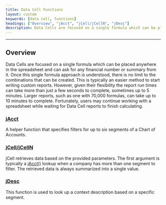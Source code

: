 ```yaml
---
title: Data Cell Functions
layout: custom
keywords: [data cell, functions]
headings: ["Overview", "jAcct", "jCell/jCellN", "jDesc"]
description: Data Cells are focused on a single formula which can be placed anywhere in the spreadsheet and can ask for any financial number or summary from it. Once this single formula approach is understood, there is no limit to the combinations that can be created.
---
```

* * *

## Overview

Data Cells are focused on a single formula which can be placed anywhere in the spreadsheet and can ask for any financial number or summary from it. Once this single formula approach is understood, there is no limit to the combinations that can be created. This is typically an easier method to start writing custom reports. However, given their flexibility the report run times can take more than just a few seconds to complete, sometimes up to 5 minutes. Larger reports, such as one with 70,000 formulas, can take up to 10 minutes to complete. Fortunately, users may continue working with a spreadsheet while waiting for Data Cell reports to finish calculating.

### [jAcct](/wIndex/jAcct.html)

A helper function that specifies filters for up to six segments of a Chart of Accounts.

### [jCell/jCellN](/wIndex/jCell.html)

jCell retrieves data based on the provided parameters. The first argument is typically a [jAcct()](/wIndex/jAcct.html) lookup when a company has more than one segment to filter. The retrieved data is always summarized into a single value. 

### [jDesc](/wIndex/jDesc.html)

This function is used to look up a context description based on a specific segment. 
